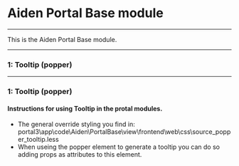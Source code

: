 # Aiden Portal Base module
***
This is the Aiden Portal Base module.
***
### 1: Tooltip (popper)
***
### 1: Tooltip (popper)
#### Instructions for using Tooltip in the protal modules.
- The general override styling you find in: portal3\app\code\Aiden\PortalBase\view\frontend\web\css\source\_popper_tooltip.less
- When useing the popper element to generate a tooltip you can do so adding props as attributes to this element.